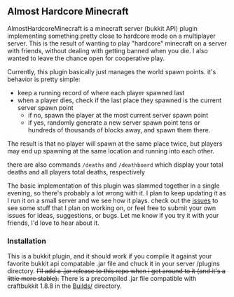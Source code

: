 ## Almost Hardcore Minecraft
AlmostHardcoreMinecraft is a minecraft server (bukkit API) plugin implementing something pretty close to hardcore mode on a multiplayer server. This is the result of wanting to play "hardcore" minecraft on a server with friends, without dealing with getting banned when you die. I also wanted to leave the chance open for cooperative play.

Currently, this plugin basically just manages the world spawn points. it's behavior is pretty simple:

 - keep a running record of where each player spawned last
 - when a player dies, check if the last place they spawned is the current server spawn point
     - if no, spawn the player at the most current server spawn point
     - if yes, randomly generate a new server spawn point tens or hundreds of thousands of blocks away, and spawn them there.

The result is that no player will spawn at the same place twice, but players may end up spawning at the same location and running into each other. 

there are also commands `/deaths` and `/deathboard` which display your total deaths and all players total deaths, respectively 

The basic implementation of this plugin was slammed together in a single evening, so there's probably a lot wrong with it. I plan to keep updating it as I run it on a small server and we see how it plays. check out the [issues](https://github.com/c0z3n/AlmostHardcoreMinecraft/issues) to see some stuff that I plan on working on, or feel free to submit your own issues for ideas, suggestions, or bugs. Let me know if you try it with your friends, I'd love to hear about it.

### Installation

This is a bukkit plugin, and it should work if you compile it against your favorite bukkit api compatable .jar file and chuck it in your server /plugins directory. ~~I'll add a .jar release to this repo when i get around to it (and it's a little more stable).~~ There is a precompiled .jar file compatible with craftbukkit 1.8.8 in the [Builds/](Builds) directory.
